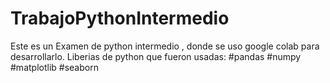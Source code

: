 # TrabajoPythonIntermedio
Este es un Examen de python intermedio , donde se uso google colab para desarrollarlo.
Liberias de python que fueron usadas:
#pandas 
#numpy
#matplotlib
#seaborn

